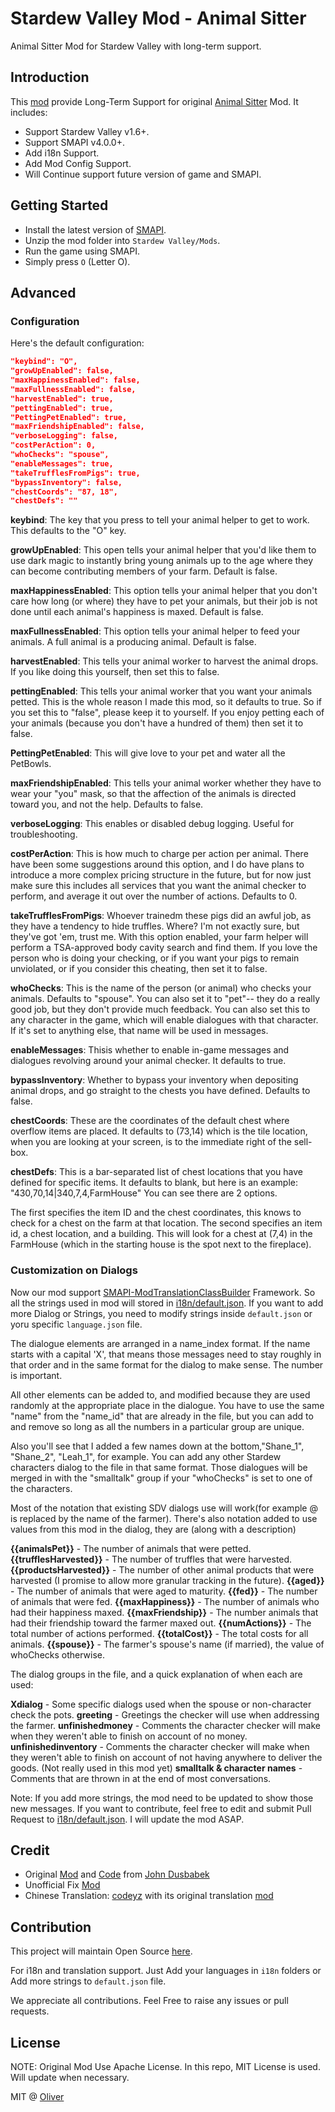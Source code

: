 # Stardew Valley Mod - Animal Sitter

Animal Sitter Mod for Stardew Valley with long-term support.

## Introduction

This [mod](https://www.nexusmods.com/stardewvalley/mods/20831) provide Long-Term Support for original [Animal Sitter](https://www.nexusmods.com/stardewvalley/mods/581) Mod. It includes:

* Support Stardew Valley v1.6+.
* Support SMAPI v4.0.0+.
* Add i18n Support.
* Add Mod Config Support.
* Will Continue support future version of game and SMAPI.

## Getting Started

* Install the latest version of [SMAPI](https://www.nexusmods.com/stardewvalley/mods/2400).
* Unzip the mod folder into `Stardew Valley/Mods`.
* Run the game using SMAPI.
* Simply press `O` (Letter O).

## Advanced

### Configuration

Here's the default configuration:

```json
"keybind": "O",
"growUpEnabled": false,
"maxHappinessEnabled": false,
"maxFullnessEnabled": false,
"harvestEnabled": true,
"pettingEnabled": true,
"PettingPetEnabled": true,
"maxFriendshipEnabled": false,
"verboseLogging": false,
"costPerAction": 0,
"whoChecks": "spouse",
"enableMessages": true,
"takeTrufflesFromPigs": true,
"bypassInventory": false,
"chestCoords": "87, 18",
"chestDefs": ""
```

**keybind**: The key that you press to tell your animal helper to get to work. This defaults to the "O" key.

**growUpEnabled**: This open tells your animal helper that you'd like them to use dark magic to instantly bring young animals up to the age where they can become contributing members of your farm. Default is false.

**maxHappinessEnabled**: This option tells your animal helper that you don't care how long (or where) they have to pet your animals, but their job is not done until each animal's happiness is maxed. Default is false.

**maxFullnessEnabled**: This option tells your animal helper to feed your animals. A full animal is a producing animal. Default is false.

**harvestEnabled**: This tells your animal worker to harvest the animal drops. If you like doing this yourself, then set this to false.

**pettingEnabled**: This tells your animal worker that you want your animals petted. This is the whole reason I made this mod, so it defaults to true. So if you set this to "false", please keep it to yourself. If you enjoy petting each of your animals (because you don't have a hundred of them) then set it to false.

**PettingPetEnabled**: This will give love to your pet and water all the PetBowls.

**maxFriendshipEnabled**: This tells your animal worker whether they have to wear your "you" mask, so that the affection of the animals is directed toward you, and not the help. Defaults to false.

**verboseLogging**: This enables or disabled debug logging. Useful for troubleshooting.

**costPerAction**: This is how much to charge per action per animal. There have been some suggestions around this option, and I do have plans to introduce a more complex pricing structure in the future, but for now just make sure this includes all services that you want the animal checker to perform, and average it out over the number of actions. Defaults to 0.

**takeTrufflesFromPigs**: Whoever trainedm these pigs did an awful job, as they have a tendency to hide truffles. Where? I'm not exactly sure, but they've got 'em, trust me. With this option enabled, your farm helper will perform a TSA-approved body cavity search and find them. If you love the person who is doing your checking, or if you want your pigs to remain unviolated, or if you consider this cheating, then set it to false.

**whoChecks**: This is the name of the person (or animal) who checks your animals. Defaults to "spouse". You can also set it to "pet"-- they do a really good job, but they don't provide much feedback. You can also set this to any character in the game, which will enable dialogues with that character. If it's set to anything else, that name will be used in messages.

**enableMessages**: Thisis whether to enable in-game messages and dialogues revolving around your animal checker. It defaults to true.

**bypassInventory**: Whether to bypass your inventory when depositing animal drops, and go straight to the chests you have defined. Defaults to false.

**chestCoords**: These are the coordinates of the default chest where overflow items are placed. It defaults to (73,14) which is the tile location, when you are looking at your screen, is to the immediate right of the sell-box.

**chestDefs**: This is a bar-separated list of chest locations that you have defined for specific items. It defaults to blank, but here is an example: "430,70,14|340,7,4,FarmHouse" You can see there are 2 options.

The first specifies the item ID and the chest coordinates, this knows to check for a chest on the farm at that location. The second specifies an item id, a chest location, and a building. This will look for a chest at (7,4) in the FarmHouse (which in the starting house is the spot next to the fireplace).

### Customization on Dialogs

Now our mod support [SMAPI-ModTranslationClassBuilder](https://github.com/Pathoschild/SMAPI-ModTranslationClassBuilder) Framework. So all the strings used in mod will stored in [i18n/default.json](AnimalSitter/i18n/default.json). If you want to add more Dialog or Strings, you need to modify strings inside `default.json` or yoru specific `language.json` file.

The dialogue elements are arranged in a name_index format. If the name starts with a capital 'X', that means those messages need to stay roughly in that order and in the same format for the dialog to make sense.  The number is important.

All other elements can be added to, and modified because they are used randomly at the appropriate place in the dialogue.  You have to use the same "name" from the "name_id" that are already in the file, but you can add to and remove so long as all the numbers in a particular group are unique.

Also you'll see that I added a few names down at the bottom,"Shane_1", "Shane_2", "Leah_1", for example.  You can add any other Stardew characters dialog to the file in that same format.  Those dialogues will be merged in with the "smalltalk" group if your "whoChecks" is set to one of the characters.

Most of the notation that existing SDV dialogs use will work(for example @ is replaced by the name of the farmer).  There's also notation added to use values from this mod in the dialog, they are (along with a description)

**{{animalsPet}}**  -  The number of animals that were petted.
**{{trufflesHarvested}}**  -  The number of truffles that were harvested.
**{{productsHarvested}}**  -  The number of other animal products that were harvested (I promise to allow more granular tracking in the future).
**{{aged}}**  -  The number of animals that were aged to maturity.
**{{fed}}**  -  The number of animals that were fed.
**{{maxHappiness}}**  -  The number of animals who had their happiness maxed.
**{{maxFriendship}}**  -  The number animals that had their friendship toward the farmer maxed out.
**{{numActions}}**  -  The total number of actions performed.
**{{totalCost}}**  -  The total costs for all animals.
**{{spouse}}**  -  The farmer's spouse's name (if married), the value of whoChecks otherwise.

The dialog groups in the file, and a quick explanation of when each are used:

**Xdialog** - Some specific dialogs used when the spouse or non-character check the pots.
**greeting** - Greetings the checker will use when addressing the farmer.
**unfinishedmoney** - Comments the character checker will make when they weren't able to finish on account of no money.
**unfinishedinventory** - Comments the character checker will make when they weren't able to finish on account of not having anywhere to deliver the goods. (Not really used in this mod yet)
**smalltalk & character names** - Comments that are thrown in at the end of most conversations.

Note: If you add more strings, the mod need to be updated to show those new messages. If you want to contribute, feel free to edit and submit Pull Request to [i18n/default.json](https://github.com/WuZhuoran/Stardew_AnimalSitter/blob/main/AnimalSitter/i18n/default.json). I will update the mod ASAP.

## Credit

* Original [Mod](https://www.nexusmods.com/stardewvalley/mods/581) and [Code](https://github.com/jdusbabek/stardewvalley) from [John Dusbabek](https://github.com/jdusbabek)
* Unofficial Fix [Mod](http://forums.stardewvalley.net/threads/unofficial-mod-updates.2096/post-22271)
* Chinese Translation: [codeyz](https://www.nexusmods.com/stardewvalley/users/51596836) with its original translation [mod](https://www.nexusmods.com/stardewvalley/mods/22210)

## Contribution

This project will maintain Open Source [here](https://github.com/WuZhuoran/Stardew_AnimalSitter).

For i18n and translation support. Just Add your languages in `i18n` folders or Add more strings to `default.json` file.

We appreciate all contributions. Feel Free to raise any issues or pull requests.

## License

NOTE: Original Mod Use Apache License. In this repo, MIT License is used. Will update when necessary.

MIT @ [Oliver](https://github.com/WuZhuoran)
